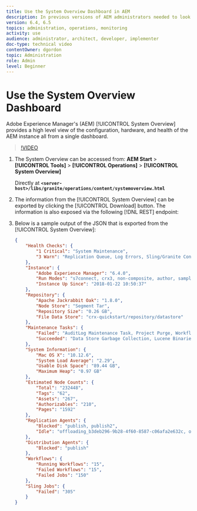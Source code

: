 ```yaml
---
title: Use the System Overview Dashboard in AEM
description: In previous versions of AEM administrators needed to look at several locations in order to get a full picture of the AEM instance. The System Overview aims to solve this by providing a high level view of the configuration, hardware, and health of the AEM instance all from a single dashboard.
version: 6.4, 6.5
topics: administration, operations, monitoring
activity: use
audience: administrator, architect, developer, implementer
doc-type: technical video
contentOwner: dgordon
topic: Administration
role: Admin
level: Beginner
---
```


# Use the System Overview Dashboard

Adobe Experience Manager's (AEM) [!UICONTROL System Overview] provides a high level view of the configuration, hardware, and health of the AEM instance all from a single dashboard.

>[!VIDEO](https://video.tv.adobe.com/v/21340?quality=12&learn=on)

1. The System Overview can be accessed from: **AEM Start** &gt; **[!UICONTROL Tools]** &gt; **[!UICONTROL Operations]** &gt; **[!UICONTROL System Overview]**

   Directly at **`<server-host>/libs/granite/operations/content/systemoverview.html`**

1. The information from the [!UICONTROL System Overview] can be exported by clicking the [!UICONTROL Download] button. The information is also exposed via the following [!DNL REST] endpoint:
1. Below is a sample output of the JSON that is exported from the [!UICONTROL System Overview]:

   ```json
   {
       "Health Checks": {
           "1 Critical": "System Maintenance",
           "3 Warn": "Replication Queue, Log Errors, Sling/Granite Content Access Check"
       },
       "Instance": {
           "Adobe Experience Manager": "6.4.0",
           "Run Modes": "s7connect, crx3, non-composite, author, samplecontent, crx3tar",
           "Instance Up Since": "2018-01-22 10:50:37"
       },
       "Repository": {
           "Apache Jackrabbit Oak": "1.8.0",
           "Node Store": "Segment Tar",
           "Repository Size": "0.26 GB",
           "File Data Store": "crx-quickstart/repository/datastore"
       },
       "Maintenance Tasks": {
           "Failed": "AuditLog Maintenance Task, Project Purge, Workflow Purge",
           "Succeeded": "Data Store Garbage Collection, Lucene Binaries Cleanup, Revision Clean Up, Version Purge, Purge of ad-hoc tasks"
       },
       "System Information": {
           "Mac OS X": "10.12.6",
           "System Load Average": "2.29",
           "Usable Disk Space": "89.44 GB",
           "Maximum Heap": "0.97 GB"
       },
       "Estimated Node Counts": {
           "Total": "232448",
           "Tags": "62",
           "Assets": "267",
           "Authorizables": "210",
           "Pages": "1592"
       },
       "Replication Agents": {
           "Blocked": "publish, publish2",
           "Idle": "offloading_b3deb296-9b28-4f60-8587-c06afa2e632c, offloading_outbox, offloading_reverse_b3deb296-9b28-4f60-8587-c06afa2e632c, publish_reverse, scene7, screens, screens2, test_and_target"
       },
       "Distribution Agents": {
           "Blocked": "publish"
       },
       "Workflows": {
           "Running Workflows": "15",
           "Failed Workflows": "15",
           "Failed Jobs": "150"
       },
       "Sling Jobs": {
           "Failed": "305"
       }
   }
   ```
